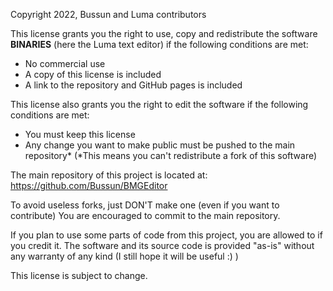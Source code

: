 Copyright 2022, Bussun and Luma contributors

This license grants you the right to use, copy and redistribute the software **BINARIES**
(here the Luma text editor) if the following conditions are met:
 - No commercial use
 - A copy of this license is included
 - A link to the repository and GitHub pages is included

This license also grants you the right to edit the software if the following conditions are met:
 - You must keep this license
 - Any change you want to make public must be pushed to the main repository*
(*This means you can't redistribute a fork of this software)

The main repository of this project is located at: https://github.com/Bussun/BMGEditor

To avoid useless forks, just DON'T make one (even if you want to contribute) You are encouraged
to commit to the main repository.

If you plan to use some parts of code from this project, you are allowed to if you credit it.
The software and its source code is provided "as-is" without any warranty 
of any kind (I still hope it will be useful :) )

This license is subject to change.